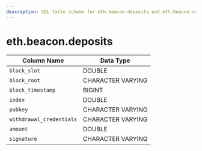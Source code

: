 ```yaml
---
description: SQL table schema for eth.beacon.deposits and eth.beacon.recent_deposits
---
```


# eth.beacon.deposits

| Column Name              | Data Type         |
| ------------------------ | ----------------- |
| `block_slot`             | DOUBLE            |
| `block_root`             | CHARACTER VARYING |
| `block_timestamp`        | BIGINT            |
| `index`                  | DOUBLE            |
| `pubkey`                 | CHARACTER VARYING |
| `withdrawal_credentials` | CHARACTER VARYING |
| `amount`                 | DOUBLE            |
| `signature`              | CHARACTER VARYING |
